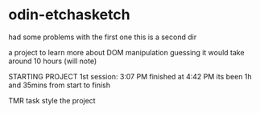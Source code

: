 # odin-etchasketch

had some problems with the first one this is a second dir

a project to learn more about DOM manipulation
guessing it would take around 10 hours (will note)

STARTING PROJECT 1st session: 3:07 PM finished at 4:42 PM its been 1h and 35mins from start to finish

TMR task style the project
